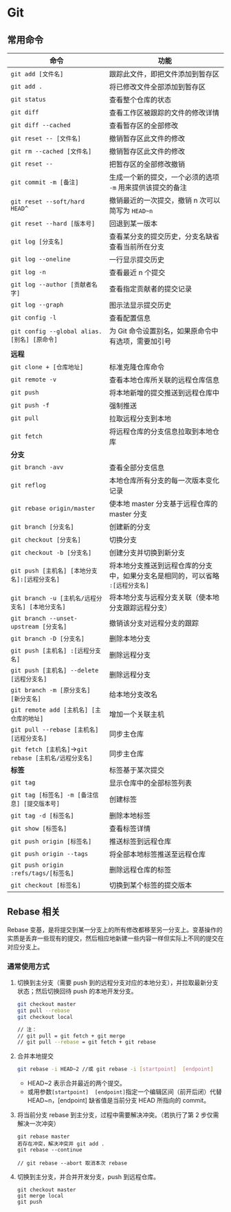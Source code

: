 # Git

## 常用命令

| **命令**                                               | **功能**                                                     |
| ------------------------------------------------------ | ------------------------------------------------------------ |
| `git add [文件名]`                                     | 跟踪此文件，即把文件添加到暂存区                             |
| `git add .`                                            | 将已修改文件全部添加到暂存区                                 |
| `git status`                                           | 查看整个仓库的状态                                           |
| `git diff`                                             | 查看工作区被跟踪的文件的修改详情                             |
| `git diff --cached`                                    | 查看暂存区的全部修改                                         |
| `git reset -- [文件名]`                                | 撤销暂存区此文件的修改                                       |
| `git rm --cached [文件名]`                             | 撤销暂存区此文件的修改                                       |
| `git reset --`                                         | 把暂存区的全部修改撤销                                       |
| `git commit -m [备注]`                                 | 生成一个新的提交，一个必须的选项 `-m` 用来提供该提交的备注   |
| `git reset --soft/hard HEAD^`                          | 撤销最近的一次提交，撤销 n 次可以简写为 `HEAD~n`             |
| `git reset --hard [版本号]`                            | 回退到某一版本                                               |
| `git log [分支名]`                                     | 查看某分支的提交历史，分支名缺省查看当前所在分支             |
| `git log --oneline`                                    | 一行显示提交历史                                             |
| `git log -n`                                           | 查看最近 n 个提交                                            |
| `git log --author [贡献者名字]`                        | 查看指定贡献者的提交记录                                     |
| `git log --graph`                                      | 图示法显示提交历史                                           |
| `git config -l`                                        | 查看配置信息                                                 |
| `git config --global alias.[别名] [原命令]`            | 为 Git 命令设置别名，如果原命令中有选项，需要加引号          |
| **远程**                                               |                                                              |
| `git clone + [仓库地址]`                               | 标准克隆仓库命令                                             |
| `git remote -v`                                        | 查看本地仓库所关联的远程仓库信息                             |
| `git push`                                             | 将本地新增的提交推送到远程仓库中                             |
| `git push -f`                                          | 强制推送                                                     |
| `git pull`                                             | 拉取远程分支到本地                                           |
| `git fetch`                                            | 将远程仓库的分支信息拉取到本地仓库                           |
| **分支**                                               |                                                              |
| ``git branch -avv``                                    | 查看全部分支信息                                             |
| `git reflog`                                           | 本地仓库所有分支的每一次版本变化记录                         |
| `git rebase origin/master`                             | 使本地 master 分支基于远程仓库的 master 分支                 |
| `git branch [分支名]`                                  | 创建新的分支                                                 |
| `git checkout [分支名]`                                | 切换分支                                                     |
| `git checkout -b [分支名]`                             | 创建分支并切换到新分支                                       |
| `git push [主机名] [本地分支名]:[远程分支名]`          | 将本地分支推送到远程仓库的分支中，如果分支名是相同的，可以省略 `:[远程分支名]` |
| `git branch -u [主机名/远程分支名] [本地分支名]`       | 将本地分支与远程分支关联（使本地分支跟踪远程分支）           |
| `git branch --unset-upstream [分支名]`                 | 撤销该分支对远程分支的跟踪                                   |
| `git branch -D [分支名]`                               | 删除本地分支                                                 |
| `git push [主机名] :[远程分支名]`                      | 删除远程分支                                                 |
| `git push [主机名] --delete [远程分支名]`              | 删除远程分支                                                 |
| `git branch -m [原分支名] [新分支名]`                  | 给本地分支改名                                               |
| `git remote add [主机名] [主仓库的地址]`               | 增加一个关联主机                                             |
| `git pull --rebase [主机名] [远程分支名]`              | 同步主仓库                                                   |
| `git fetch [主机名]`->`git rebase [主机名/远程分支名]` | 同步主仓库                                                   |
| **标签**                                               | 标签基于某次提交                                             |
| `git tag`                                              | 显示仓库中的全部标签列表                                     |
| `git tag [标签名] -m [备注信息] [提交版本号]`          | 创建标签                                                     |
| `git tag -d [标签名]`                                  | 删除本地标签                                                 |
| `git show [标签名]`                                    | 查看标签详情                                                 |
| `git push origin [标签名]`                             | 推送标签到远程仓库                                           |
| `git push origin --tags`                               | 将全部本地标签推送至远程仓库                                 |
| `git push origin :refs/tags/[标签名]`                  | 删除远程仓库的标签                                           |
| `git checkout [标签名]`                                | 切换到某个标签的提交版本                                     |

## Rebase 相关

Rebase 变基，是将提交到某一分支上的所有修改都移至另一分支上。变基操作的实质是丢弃一些现有的提交，然后相应地新建一些内容一样但实际上不同的提交在对应分支上。

### 通常使用方式

1. 切换到主分支（需要 push 到的远程分支对应的本地分支），并拉取最新分支状态；然后切换回待 push 的本地开发分支。

   ```bash
   git checkout master
   git pull --rebase
   git checkout local
   
   // 注：
   // git pull = git fetch + git merge
   // git pull --rebase = git fetch + git rebase
   ```

2. 合并本地提交 

   ```bash
   git rebase -i HEAD~2 //或 git rebase -i [startpoint]  [endpoint]
   ```

   - HEAD~2 表示合并最近的两个提交。
   - 或用参数` [startpoint]  [endpoint] `指定一个编辑区间（前开后闭）代替 HEAD~n，[endpoint] 缺省值是当前分支 HEAD 所指向的 commit。

3. 将当前分支 rebase 到主分支，过程中需要解决冲突。（若执行了第 2 步仅需解决一次冲突）

   ```
   git rebase master
   若存在冲突，解决冲突并 git add .
   git rebase --continue
   
   // git rebase --abort 取消本次 rebase
   ```

4. 切换到主分支，并合并开发分支，push 到远程仓库。

   ```
   git checkout master
   git merge local
   git push
   ```